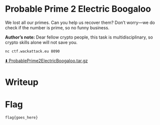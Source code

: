 # Probable Prime 2 Electric Boogaloo

We lost all our primes. Can you help us recover them? Don’t worry—we do check if the number is prime, so no funny business.


**Author’s note:**  Dear fellow crypto people, this task is multidisciplinary, so crypto skills alone will not save you.

```
nc ctf.wackattack.eu 8090
```

[⬇️ ProbablePrime2ElectricBoogaloo.tar.gz](./ProbablePrime2ElectricBoogaloo.tar.gz)

# Writeup

<Enter writeup here>

# Flag

```
flag{goes_here}
```